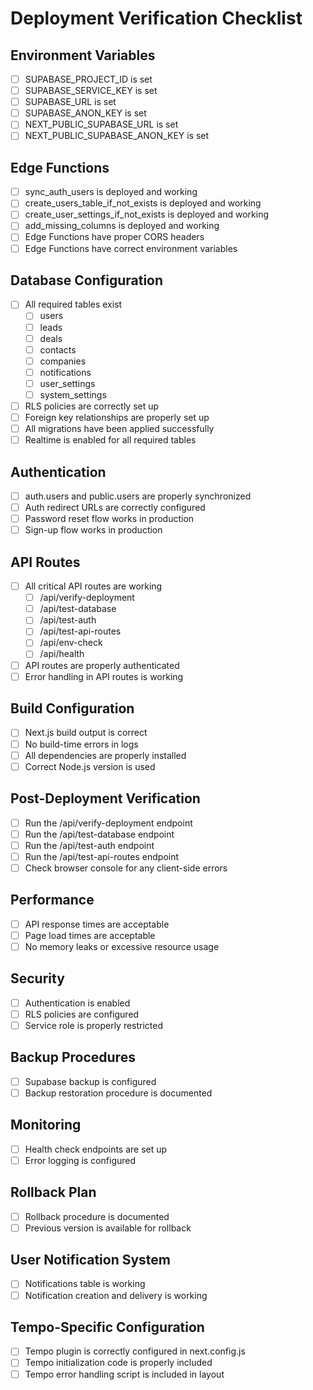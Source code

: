 # Deployment Verification Checklist

## Environment Variables
- [ ] SUPABASE_PROJECT_ID is set
- [ ] SUPABASE_SERVICE_KEY is set
- [ ] SUPABASE_URL is set
- [ ] SUPABASE_ANON_KEY is set
- [ ] NEXT_PUBLIC_SUPABASE_URL is set
- [ ] NEXT_PUBLIC_SUPABASE_ANON_KEY is set

## Edge Functions
- [ ] sync_auth_users is deployed and working
- [ ] create_users_table_if_not_exists is deployed and working
- [ ] create_user_settings_if_not_exists is deployed and working
- [ ] add_missing_columns is deployed and working
- [ ] Edge Functions have proper CORS headers
- [ ] Edge Functions have correct environment variables

## Database Configuration
- [ ] All required tables exist
  - [ ] users
  - [ ] leads
  - [ ] deals
  - [ ] contacts
  - [ ] companies
  - [ ] notifications
  - [ ] user_settings
  - [ ] system_settings
- [ ] RLS policies are correctly set up
- [ ] Foreign key relationships are properly set up
- [ ] All migrations have been applied successfully
- [ ] Realtime is enabled for all required tables

## Authentication
- [ ] auth.users and public.users are properly synchronized
- [ ] Auth redirect URLs are correctly configured
- [ ] Password reset flow works in production
- [ ] Sign-up flow works in production

## API Routes
- [ ] All critical API routes are working
  - [ ] /api/verify-deployment
  - [ ] /api/test-database
  - [ ] /api/test-auth
  - [ ] /api/test-api-routes
  - [ ] /api/env-check
  - [ ] /api/health
- [ ] API routes are properly authenticated
- [ ] Error handling in API routes is working

## Build Configuration
- [ ] Next.js build output is correct
- [ ] No build-time errors in logs
- [ ] All dependencies are properly installed
- [ ] Correct Node.js version is used

## Post-Deployment Verification
- [ ] Run the /api/verify-deployment endpoint
- [ ] Run the /api/test-database endpoint
- [ ] Run the /api/test-auth endpoint
- [ ] Run the /api/test-api-routes endpoint
- [ ] Check browser console for any client-side errors

## Performance
- [ ] API response times are acceptable
- [ ] Page load times are acceptable
- [ ] No memory leaks or excessive resource usage

## Security
- [ ] Authentication is enabled
- [ ] RLS policies are configured
- [ ] Service role is properly restricted

## Backup Procedures
- [ ] Supabase backup is configured
- [ ] Backup restoration procedure is documented

## Monitoring
- [ ] Health check endpoints are set up
- [ ] Error logging is configured

## Rollback Plan
- [ ] Rollback procedure is documented
- [ ] Previous version is available for rollback

## User Notification System
- [ ] Notifications table is working
- [ ] Notification creation and delivery is working

## Tempo-Specific Configuration
- [ ] Tempo plugin is correctly configured in next.config.js
- [ ] Tempo initialization code is properly included
- [ ] Tempo error handling script is included in layout
